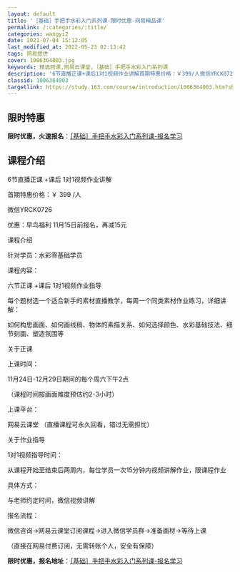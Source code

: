 ```yaml
---
layout: default
title: '［基础］手把手水彩入门系列课-限时优惠-网易精品课'
permalink: /:categories/:title/
categories: wangyi2
date: 2021-07-04 15:12:05
last_modified_at: 2022-05-23 02:13:42
tags: 网易提供
cover: 1006364003.jpg
keywords: 精选网课,网易云课堂,［基础］手把手水彩入门系列课
description: '6节直播正课+课后1对1视频作业讲解首期特惠价格：￥399/人微信YRCK0726优惠：早鸟福利11月15日前报名，再减'
classid: 1006364003
targetlink: https://study.163.com/course/introduction/1006364003.htm?share=1&shareId=1025206652&utm_campaign=share&utm_medium=iphoneShare&utm_source=&utm_u=1025206652
---
```


## 限时特惠

**限时优惠，火速报名**：[［基础］手把手水彩入门系列课-报名学习](https://study.163.com/course/introduction/1006364003.htm?share=1&shareId=1025206652&utm_campaign=share&utm_medium=iphoneShare&utm_source=&utm_u=1025206652)

## 课程介绍

6节直播正课 +课后 1对1视频作业讲解 

首期特惠价格：￥ 399 /人

微信YRCK0726

优惠：早鸟福利   11月15日前报名，再减15元



课程介绍

针对学员：水彩零基础学员

课程内容：

六节正课 +课后 1对1视频作业指导

每个题材选一个适合新手的素材直播教学，每周一个同类素材作业练习，详细讲解：

如何构思画面、如何画线稿、物体的素描关系、如何选择颜色、水彩基础技法、细节刻画、塑造氛围等



关于正课

上课时间：

11月24日-12月29日期间的每个周六下午2点

（课程时间按画面难度预估约2-3小时）

上课平台：

网易云课堂 （直播课程可永久回看，错过无需担忧）

关于作业指导

1对1视频指导时间：

从课程开始至结束后两周内，每位学员一次15分钟内视频讲解作业，限课程作业

具体方式：

与老师约定时间，微信视频讲解



报名流程：

微信咨询→网易云课堂订阅课程→进入微信学员群→准备画材→等待上课

（直接在网易付费订阅，无需转账个人，安全有保障）

**限时优惠，报名地址**：[［基础］手把手水彩入门系列课-报名学习](https://study.163.com/course/introduction/1006364003.htm?share=1&shareId=1025206652&utm_campaign=share&utm_medium=iphoneShare&utm_source=&utm_u=1025206652)

